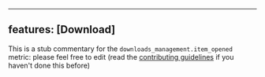 
---
features: [Download]
---

This is a stub commentary for the `downloads_management.item_opened` metric: please feel free to edit (read the
[contributing guidelines](https://github.com/mozilla/glean-annotations/blob/main/CONTRIBUTING.md)
if you haven't done this before)
